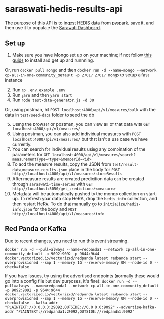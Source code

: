 # saraswati-hedis-results-api
The purpose of this API is to ingest HEDIS data from pyspark, save it, and then use it to populate the [Sarawati Dashboard](https://github.com/amida-tech/saraswati-dashboard).

## Set up
1. Make sure you have Mongo set up on your machine; if not follow [this guide](https://docs.mongodb.com/manual/administration/install-community/) to install and get up and runnning.

Or, run `docker pull mongo` and then `docker run -d --name=mongo --network cp-all-in-one-community_default -p 27017:27017 mongo` to setup a fast instance.

2. Run `cp .env.example .env` 
3. Run `yarn` and then `yarn start`
4. Run `node test-data-generator.js -d 30`

Or, using postman, hit `POST localhost:4000/api/v1/measures/bulk` with the data in `test/seed-data` folder to seed the db

5. Using the browser or postman, you can view all of that data with `GET localhost:4000/api/v1/measures/`
6. Using postman, you can also add individual measures with `POST localhost:4000/api/v1/measures/` but that isn't a use case we have currently.
7. You can search for individual results using any combination of the parameters for `GET localhost:4000/api/v1/measures/search?measurementType=<type>&memberId=<id>`
8. To add the measure results, copy the JSON from `test/result-data/measure-results.json` place in the body for `POST http://localhost:4000/api/v1/measures/storeResults`
9. After measure results are created predicition data can be created through `saraswati-time-series` with `GET http://localhost:5050/get_predictions/<measure>`
10. Metadata will be automatically pushed to the mongo collection on start-up.  To refresh your data stop HeRA, drop the `hedis_info` collection, and then restart HeRA. To do that manually go to `initialize/hedis-info.json` for the body and `POST http://localhost:4000/api/v1/measures/info`

## Red Panda or Kafka
Due to recent changes, you need to run this event streaming.

`docker run -d --pull=always --name=redpanda1 --network cp-all-in-one-community_default -p 9092:9092 -p 9644:9644 docker.vectorized.io/vectorized/redpanda:latest redpanda start --overprovisioned --smp 1 --memory 1G --reserve-memory 0M --node-id 0 --check=false`

If you have issues, try using the advertised endpoints (normally these would go into a config file but dev purposes, it's fine):
`docker run -d --pull=always --name=redpanda1 --network cp-all-in-one-community_default -p 9092:9092 -p 9644:9644 docker.vectorized.io/vectorized/redpanda:latest redpanda start --overprovisioned --smp 1 --memory 1G --reserve-memory 0M --node-id 0 --check=false --kafka-addr "PLAINTEXT://0.0.0.0:29092,OUTSIDE://0.0.0.0:9092" --advertise-kafka-addr "PLAINTEXT://redpanda1:29092,OUTSIDE://redpanda1:9092"`
